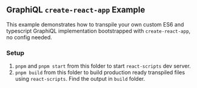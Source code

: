 ## GraphiQL `create-react-app` Example

This example demonstrates how to transpile your own custom ES6 and typescript GraphiQL implementation bootstrapped with `create-react-app`, no config needed.

### Setup

1. `pnpm` and `pnpm start` from this folder to start `react-scripts` dev server.
1. `pnpm build` from this folder to build production ready transpiled files using `react-scripts`. Find the output in `build` folder.
